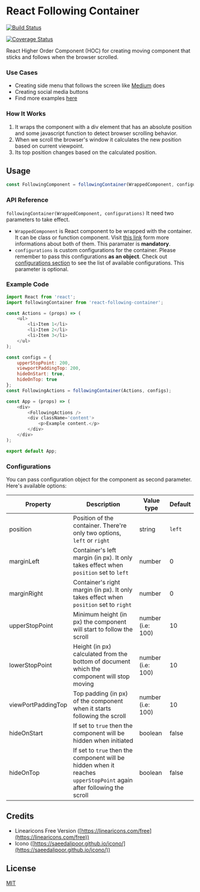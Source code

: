 # React Following Container

[![Build Status](https://travis-ci.org/sdarmaputra/react-following-container.svg?branch=master)](https://travis-ci.org/sdarmaputra/react-following-container)

[![Coverage Status](https://coveralls.io/repos/github/sdarmaputra/react-following-container/badge.svg)](https://coveralls.io/github/sdarmaputra/react-following-container)

React Higher Order Component (HOC) for creating moving component that sticks and follows when the browser scrolled. 

### Use Cases
- Creating side menu that follows the screen like [Medium](https://medium.com/) does
- Creating social media buttons
- Find more examples [here](https://sdarmaputra.github.io/react-following-container)

### How It Works
1. It wraps the component with a div element that has an absolute position and some javascript function to detect browser scrolling behavior. 
2. When we scroll the browser's window it calculates the new position based on current viewpoint.
3. Its top position changes based on the calculated position.

## Usage
```javascript
const FollowingComponent = followingContainer(WrappedComponent, configurations);
```

### API Reference
`followingContainer(WrappedComponent, configurations)`
It need two parameters to take effect.
- `WrappedComponent` is React component to be wrapped with the container. It can be class or function component. Visit [this link](https://reactjs.org/docs/components-and-props.html#functional-and-class-components) form more informations about both of them. This paramater is **mandatory**.
- `configurations` is custom configurations for the container. Please remember to pass this configurations **as an object**. Check out [configurations section](#configurations) to see the list of available configurations. This parameter is optional.

### Example Code
```javascript
import React from 'react';
import followingContainer from 'react-following-container';

const Actions = (props) => (
    <ul>
        <li>Item 1</li>
        <li>Item 2</li>
        <li>Item 3</li>
    </ul>
);

const configs = {
    upperStopPoint: 200,
    viewportPaddingTop: 200,
    hideOnStart: true,
    hideOnTop: true
};
const FollowingActions = followingContainer(Actions, configs);

const App = (props) => (
    <div>
        <FollowingActions />
        <div className='content'>
            <p>Example content.</p>
        </div>
    </div>
);

export default App;
```

### Configurations
You can pass configuration object for the component as second parameter. Here's available options:

| Property | Description | Value type | Default |
| -------- | ----------- | ---------- | ------- |
| position | Position of the container. There're only two options, `left` or `right` | string | `left` |
| marginLeft | Container's left margin (in px). It only takes effect when `position` set to `left` | number | 0 |
| marginRight | Container's right margin (in px). It only takes effect when `position` set to `right` | number | 0 |
| upperStopPoint | Minimum height (in px) the component will start to follow the scroll | number (i.e: 100) | 10 |
| lowerStopPoint | Height (in px) calculated from the bottom of document which the component will stop moving | number (i.e: 100) | 10 |
| viewPortPaddingTop | Top padding (in px) of the component when it starts following the scroll | number (i.e: 100) | 10 |
| hideOnStart | If set to `true` then the component will be hidden when initiated | boolean | false |
| hideOnTop | If set to `true` then the component will be hidden when it reaches `upperStopPoint` again after following the scroll | boolean | false |

## Credits
- Linearicons Free Version ([https://linearicons.com/free](https://linearicons.com/free))
- Icono ([https://saeedalipoor.github.io/icono/](https://saeedalipoor.github.io/icono/))

## License
[MIT](https://opensource.org/licenses/MIT)
